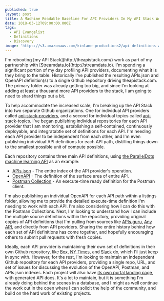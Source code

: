 ```yaml
---
published: true
layout: post
title: A Machine Readable Baseline For API Providers In My API Stack Work
date: 2018-03-12T09:00:00.000Z
tags:
  - API Evangelist
  - Definitions
  - Discovery
image: 'https://s3.amazonaws.com/kinlane-productions2/api-definitions-api-stack.png'
---
```

<p></p>I'm rebooting [my API Stack](http://theapistack.com/) work as part of my partnership with [Streamdata.io](http://streamdata.io). I'm spending a significant portion of my day profiling API providers, documenting what it is they bring to the table. Historically I've published the resulting APIs.json and OpenAPI definition(s) to a single Github repository driving theapistack.com. The primary folder was already getting too big, and since I'm looking at adding at least a thousand more API providers to the stack, I am going to need to shard things out a bit.

To help accommodate the increased scale, I'm breaking up the API Stack into two separate Github organizations. One for individual API providers called [api-stack-providers](https://github.com/api-stack-providers), and a second for individual topics called [api-stack-topics](https://github.com/api-stack-topics). I've began publishing individual repositories for each API provider that I am monitoring, establishing a self-contained, continuously deployable, and integratabtle set of definitions for each API. I'm needing each API provider to be independent from each other, and I'm even publishing individual API definitions for each API path, distilling things down to the smallest possible unit of compute possible.

Each repository contains three main API definitions, using [the ParallelDots machine learning API](https://github.com/api-stack-providers/paralleldots) as an example:

- [APIs.json](https://github.com/api-stack-providers/paralleldots/blob/master/apis.yaml) - The entire index of the API provider's operation.
- [OpenAPI](https://github.com/api-stack-providers/paralleldots/blob/master/openapi/complete.yaml) - The definition of the surface area of entire API.
- [Postman Collection](https://github.com/api-stack-providers/paralleldots/blob/master/postmancollections/complete.json) - An execute-time ready definition for the Postman client.

I'm also publishing an individual OpenAPI for each API path within a listings folder, allowing me to provide the detailed execute-time definition I'm needing to work with each API. I'm also considering how I can do this with the Postman Collections. Next, I'm looking to understand how I can include the multiple source definitions within the repository, providing original copies of API definitions that I'm pulling from sources like [APIs.guru](http://apis.guru), [Any API](https://any-api.com/), and directly from API providers. Sharing the entire history behind how each set of API definitions has come together, and hopefully encouraging others to submit pull requests with fresh copies.

Ideally, each API provider is maintaining their own set of definitions in their own Github repository, like [Box](https://apievangelist.com/2017/05/22/box-goes-all-in-on-openapi/), [NY Times](https://apievangelist.com/2017/03/01/new-york-times-manages-their-openapi-using-github/), and [Slack](http://apievangelist.com/2017/11/06/an-example-of-how-every-api-provider-should-be-using-openapi-out-of-the-slack-platform/) do, which I'll just keep in sync with. However, for the rest, I'm looking to maintain an independent Github repository for each API providers, providing a single repo, URL, and set of issues for discussing the evolution of the OpenAPI, Postman, and APIs.json indexes. Each project will also have [its own portal landing page](http://paralleldots.stack.network/), with generated API docs. It's a lot to maintain, but it is something I'm already doing behind the scenes in a database, and I might as well continue the work out in the open where I can solicit the help of the community, and build on the hard work of existing projects.
